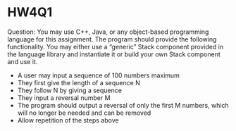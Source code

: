 # HW4Q1

Question: You may use C++, Java, or any object-based programming language for this assignment. The program should provide the following functionality. You may either use a “generic” Stack component provided in the language library and instantiate it or build your own Stack component and use it. 
- A user may input a sequence of 100 numbers maximum 
- They first give the length of a sequence N 
- They follow N by giving a sequence 
- They input a reversal number M 
- The program should output a reversal of only the first M numbers, which will no longer be needed and can be removed 
- Allow repetition of the steps above 
